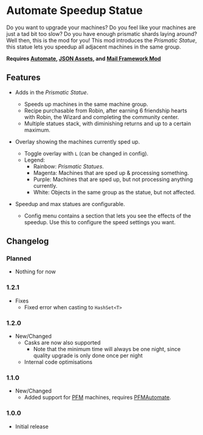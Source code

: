 # Automate Speedup Statue

Do you want to upgrade your machines? Do you feel like your machines are just a tad bit too slow? Do you have enough prismatic shards laying around?
Well then, this is the mod for you! This mod introduces the _Prismatic Statue_, this statue lets you speedup all adjacent machines in the same group.

**Requires [Automate](https://www.nexusmods.com/stardewvalley/mods/1063), [JSON Assets](https://www.nexusmods.com/stardewvalley/mods/1720), and [Mail Framework Mod](https://www.nexusmods.com/stardewvalley/mods/1536)**

## Features

* Adds in the _Prismatic Statue_.
  * Speeds up machines in the same machine group.
  * Recipe purchasable from Robin, after earning 6 friendship hearts with Robin, the Wizard and completing the community center.
  * Multiple statues stack, with diminishing returns and up to a certain maximum.

* Overlay showing the machines currently sped up.
  * Toggle overlay with `L` (can be changed in config).
  * Legend:
    * Rainbow: _Prismatic Statues_.
    * Magenta: Machines that are sped up & processing something.
    * Purple: Machines that are sped up, but not processing anything currently.
    * White: Objects in the same group as the statue, but not affected.

* Speedup and max statues are configurable.
  * Config menu contains a section that lets you see the effects of the speedup. Use this to configure the speed settings you want.

## Changelog

### Planned

* Nothing for now

### 1.2.1
* Fixes
  * Fixed error when casting to `HashSet<T>`

### 1.2.0
* New/Changed
  * Casks are now also supported
    * Note that the minimum time will always be one night, since quality upgrade is only done once per night
  * Internal code optimisations

### 1.1.0
* New/Changed
  * Added support for [PFM](https://www.nexusmods.com/stardewvalley/mods/4970) machines, requires [PFMAutomate](https://www.nexusmods.com/stardewvalley/mods/5038).

### 1.0.0

* Initial release

